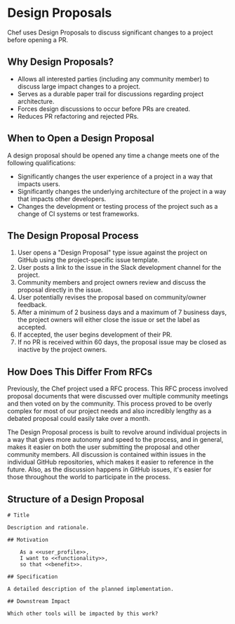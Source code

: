 # Design Proposals

Chef uses Design Proposals to discuss significant changes to a project before opening a PR.

## Why Design Proposals?

- Allows all interested parties (including any community member) to discuss large impact changes to a project.
- Serves as a durable paper trail for discussions regarding project architecture.
- Forces design discussions to occur before PRs are created.
- Reduces PR refactoring and rejected PRs.

## When to Open a Design Proposal

A design proposal should be opened any time a change meets one of the following qualifications:

  - Significantly changes the user experience of a project in a way that impacts users.
  - Significantly changes the underlying architecture of the project in a way that impacts other developers.
  - Changes the development or testing process of the project such as a change of CI systems or test frameworks.

## The Design Proposal Process

1. User opens a "Design Proposal" type issue against the project on GitHub using the project-specific issue template.
2. User posts a link to the issue in the Slack development channel for the project.
3. Community members and project owners review and discuss the proposal directly in the issue.
4. User potentially revises the proposal based on community/owner feedback.
5. After a minimum of 2 business days and a maximum of 7 business days, the project owners will either close the issue or set the label as accepted.
6. If accepted, the user begins development of their PR.
7. If no PR is received within 60 days, the proposal issue may be closed as inactive by the project owners.

## How Does This Differ From RFCs

Previously, the Chef project used a RFC process. This RFC process involved proposal documents that were discussed over multiple community meetings and then voted on by the community. This process proved to be overly complex for most of our project needs and also incredibly lengthy as a debated proposal could easily take over a month. 

The Design Proposal process is built to revolve around individual projects in a way that gives more autonomy and speed to the process, and in general, makes it easier on both the user submitting the proposal and other community members. All discussion is contained within issues in the individual GitHub repositories, which makes it easier to reference in the future. Also, as the discussion happens in GitHub issues, it's easier for those throughout the world to participate in the process.

## Structure of a Design Proposal

```
# Title

Description and rationale.

## Motivation

    As a <<user_profile>>,
    I want to <<functionality>>,
    so that <<benefit>>.

## Specification

A detailed description of the planned implementation.

## Downstream Impact

Which other tools will be impacted by this work?
```